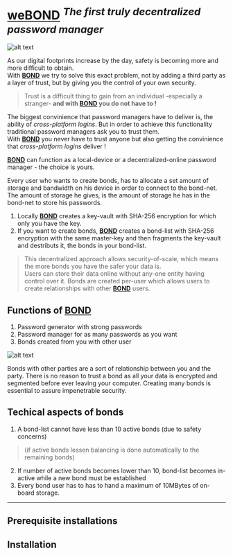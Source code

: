 # [**weBOND**](https://github.com/keybraker/BOND) <sup>*The first truly decentralized password manager*<sup>

![alt text](https://github.com/keybraker/BOND/blob/master/img/bond_logo.png)

As our digital footprints increase by the day, safety is becoming more and more difficult to obtain.<br>
With [**BOND**](https://github.com/keybraker/BOND) we try to solve this exact problem, not by adding a third party as a layer of trust, but by giving you the control of  your own security.

>Trust is a difficult thing to gain from an individual -especially a stranger- **and with [**BOND**](https://github.com/keybraker/BOND) you do not have to !**

The biggest convinience that password managers have to deliver is, the ability of _cross-platform logins_. But in order to achieve this functionality traditional password managers ask you to trust them. <br>
With [**BOND**](https://github.com/keybraker/BOND) you never have to trust anyone but also getting the convinience that _cross-platform logins_ deliver !<br>

[**BOND**](https://github.com/keybraker/BOND) can function as a local-device or a decentralized-online password manager - the choice is yours.<br>

Every user who wants to create bonds, has to allocate a set amount of storage and bandwidth on his device in order to connect to the bond-net. The amount of storage he gives, is the amount of storage he has in the bond-net to store his passwords.<br>

1. Locally [**BOND**](https://github.com/keybraker/BOND) creates a key-vault with SHA-256 encryption for which only you have the key.
2. If you want to create bonds, [**BOND**](https://github.com/keybraker/BOND) creates a bond-list with SHA-256 encryption with the same master-key and then fragments  the key-vault and destributs it, the bonds in your bond-list.

>This decentralized approach allows security-of-scale, which means the more bonds you have the safer your data is.<br>
Users can store their data online without any-one entity having control over it. Bonds are created per-user which allows users to create relationships with other [**BOND**](https://github.com/keybraker/BOND) users.

## Functions of [**BOND**](https://github.com/keybraker/BOND)
1. Password generator with strong passwords
2. Password manager for as many passwords as you want
3. Bonds created from you with other user

![alt text](https://github.com/keybraker/BOND/blob/master/img/bond_explanation.png)

Bonds with other parties are a sort of relationship between you and the party. There is no reason to trust a bond as all your data is encrypted and segmented before ever leaving your computer. Creating many bonds is essential to assure impenetrable security.

## Techical aspects of bonds

1. A bond-list cannot have less than 10 active bonds (due to safety concerns)
> (if active bonds lessen balancing is done automatically to the remaining bonds)
2. If number of active bonds becomes lower than 10, bond-list becomes in-active while a new bond must be established
3. Every bond user has to has to hand a maximum of 10MBytes of on-board storage.

---

## Prerequisite installations

 
## Installation
